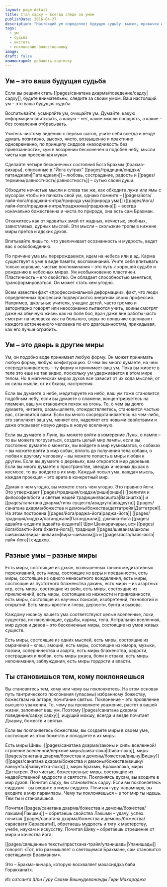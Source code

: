 ```yaml
---
layout: page-detail
title: Стал садху – всегда следи за умом
publishDate: 2016-04-27
description: "Настоящий ум определяет будущую судьбу: мысли, привычки и объекты поклонения формируют внутренний мир и открывают двери в соответствующие вселенные. Чистота, возвышенность и осознанность ума ведут к освобождению и высшим мирам, а негативные мысли — к страданиям. Почитая божественное, садху становится подобен тому, чему поклоняется, воплощая высшие качества и судьбу."
tags:
  - ум
  - судьба
  - чистота
  - поклонение-божественному
image: 
draft: false
комментарий: добавить картинку
---
```


## Ум – это ваша будущая судьба

Если вы решили стать [[pages/санатана дхарма/поведение/садху|садху]], будьте внимательны, следите за своим умом. Ваш настоящий ум – это ваша будущая судьба. 

Воспитывайте, усмиряйте ум, очищайте ум. Думайте, какую информацию впитывать, а какую – нет, какие мысли поощрять, а какие – без сожаления отбрасывать. 

Учитесь чистому видению с первых шагов, учите себя всегда и везде думать позитивно, высоко, чисто, возвышенно и практично одновременно, по принципу сиддхов «находчивость без привязанности», «ум в воззрении бесконечен и подобен небу, мысли чисты как просеянная мука».

Сделайте четыре бесконечных состояния Бога Брахмы (брахма-вихары), описанные в "Йога сутрах" [[pages/традиция/сиддхи/патанджали|Патанджали]] – любовь, сострадание, радость и [[pages/термины/равностность|равностность]] – сутью своей души.

Обходите нечистые мысли и слова так же, как обходите лужи или ямы с мусором чтобы не пачкать свой ум, однако помните – [[pages/йога/лайя-йога/праджня-янтра/природа ума|природа ума]] ([[pages/йога/лайя-йога/праджня-янтра/праджняна|праджняна]]) – всегда изначально божественна и чиста по природе, она есть сам Брахман.

Откажитесь как от ядовитых змей от жадных, нечистых, злобных, завистливых, дурных мыслей. Эти мысли – скользкие тропы в нижние миры претов и адских духов.

Впитывайте лишь то, что увеличивает осознанность и мудрость, ведет вас к освобождению.

По причине ума мы перерождаемся, идем на небеса или в ад. Карма существует в уме в виде памяти, воспоминаний. Учите себя впитывать только хорошие, чистые воспоминания – это путь к хорошей судьбе и рождению в небесных мирах. Ум необыкновенно пластичен. Пластичность – его свойство. Он обладает способностью меняться, трансформироваться. Он может стать кем угодно. 

Всем известен факт «профессиональной деформации», факт, что люди определенных профессий подвергаются энергиям своих профессий. Например, школьные учителя, учащие детей, часто громко и авторитарно говорят или неосознанно пытаются учить, воины смотрят даже на обычную жизнь как на поле боя, врач даже вне работы часто смотрит на человека как на больного, воры по привычке оценивают каждого встреченного человека по его драгоценностям, прикидывая, как его лучше ограбить.

## Ум – это дверь в другие миры

Ум, он подобно воде принимает любую форму. Он может принимать любую форму, любую конфигурацию. О чем вы много думаете, на чем сосредотачиваетесь – ту форму и принимает ваш ум. Пока вы живете в теле это еще не так видно, поскольку ум удерживается в этом мире телом. Но в магических мирах духов все зависит от их хода мыслей, от их силы мысли, от их бхавы, настроения.

Если вы думаете о небе, медитируете на небо, ваш ум тоже становится подобным небу, если вы думаете о пламени, концентрируетесь на пламени, ваш ум становится похож на огонь. То, о чем вы долго думаете, читаете, размышляете, отождествляетесь, становится частью вас, становится вами. Если вы много сосредотачиваетесь на чем-либо, это заполняет ваш ум, меняет его, наделяет его новыми свойствами и даже открывает новую дверь в новую вселенную.

Если вы думаете о Луне, вы можете войти в измерение Луны, о лампе – то вы можете погрузиться, создать целый мир лампы, если вы постоянно думаете о монетах, вы войдете в мир нумизматов, о собаках – вы можете войти в мир собак, вплоть до получения тела собаки, о любви к другому человеку – вы можете попасть в миры любви к другим. Если вы думаете о деревьях, вам откроется мир деревьев. Если вы много думаете о пространстве, звездах и черных дырах в космосе, то вы войдете в их мир. Каждый посыл ума, каждая мысль, каждая проекция – это врата в конкретный мир.

Думая о чем угодно, вы можете стать чем угодно. Это правило йоги. Это утверждает [[pages/традиция/сиддхи/риши|риши]] [[религия и философия/боги и святые нашей традиции/васиштха|Васиштха]] и [[pages/санатана дхарма/типы существ/авадхута|авадхута]] [[pages/санатана дхарма/божества и демоны/божества/даттатрейя|Даттатрея]]. На этом построена [[pages/йога/раджа-йога|раджа-йога]] [[pages/традиция/сиддхи/патанджали|Патанджали]], джняна-йога [[pages/адвайта-веданта|адвайта-веданта]] Шри Шанкарачарьи, вся [[pages/йога/бхакти-йога|бхакти-йога]], традиция [[pages/шиваизм/школы шиваизма/вира-шиваизм|вира-шиваизм]]а и [[pages/йога/лайя-йога|лайя-йога]] сиддхов.

## Разные умы – разные миры

Есть миры, состоящие из дхьян, возвышенных тонких медитативных переживаний, есть миры, состоящие из веры и преданности, есть миры, состоящие из одного ненасытного вожделения, есть миры, состоящие из пустотного блаженства дакинь, есть миры – из азартных игр, есть миры, состоящие из войн, есть миры, состоящие из приключений, есть миры, состоящие из нежности и привязанности, есть миры, состоящие из научных поисков, изобретений, технологий и открытий. Есть миры ярости и гнева, дерзости, бунта и вызова.

Каждому нюансу вашего ума соответствуют целые вселенные, локи, существа, их населяющие, судьбы, кармы, тела. Астральная вселенная, мир духов и девов – это бесконечные миры, состоящие из умов живых существ.

Есть миры, состоящие из одних мыслей, есть миры, состоящие из омрачений – клеш, эмоций, есть миры, состоящие из юмора, музыки, поэзии, соперничества и азарта, есть миры блаженства, радости, сострадания и любви, есть миры ужаса, боли и страха, есть миры непонимания, заблуждения, есть миры гордости и власти.

## Ты становишься тем, кому поклоняешься

Вы становитесь тем, кому или чему вы поклоняетесь. На этом основан путь тантрического поклонения (упасаны) избранному божеству, божествам на алтаре, почитание святых. Поклонение – это проявление высшего уважения. То, чему вы проявляете уважение, растет в вашей жизни, заполняет ваш ум. Поэтому [[pages/санатана дхарма/поведение/садху|садху]], ищущий мокшу, всегда и везде почитает Дхарму, божеств и святых.

Если вы поклоняетесь божествам, вы создаете миры в своем уме, состоящие из этих божеств и попадаете в их миры.

Есть миры Шивы, [[pages/санатана дхарма/законы и силы вселенной/строение вселенной/верхние миры/шива-лока|Шива-лока]], миры [[pages/санатана дхарма/божества и демоны/божества/вишну|Вишну]] ([[pages/санатана дхарма/божества и демоны/божества/вишну/вайкунтха|вайкунтха-лока]] ), миры Брахмы, Брахмалока, миры Даттатреи. Это чистые, божественные миры, состоящие из недвойственной мудрости и святости. Поклоняясь духам, вы входите в мир духов. Почитая садху, вы становитесь садху. Если вы поклоняетесь сиддхам – вы входите в миры сиддхов. Почитая гуру-парампару, вы входите в мир парампары. Чему ты поклоняешься – в тот мир ты идешь. Тем ты и становишься.

Почитая [[pages/санатана дхарма/божества и демоны/божества/лакшми|Лакшми]] – обретаешь свойства Лакшми – удачу, успех. почитая [[pages/санатана дхарма/божества и демоны/божества/сарасвати|Сарасвати]], обретаешь мудрость и тягу к мастерству, учебе, наукам и искусству. Почитая Шиву – обретаешь отрешение от мира и качества йога.

[[pages/священные тексты/прастхана-трайя/упанишады|Упанишады]] говорят: «Тот, кто размышляет о светящемся Брахмане, сам становится светящимся Брахманом».

Это – Брахма-вичара, которую восхваляет махасиддха баба Горакханатх.

*Из сатсанга Шри Гуру Свами Вишнудевананды Гири Махараджа*

